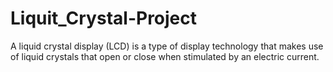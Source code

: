 # Liquit_Crystal-Project
A liquid crystal display (LCD) is a type of display technology that makes use of liquid crystals that open or close when stimulated by an electric current.
